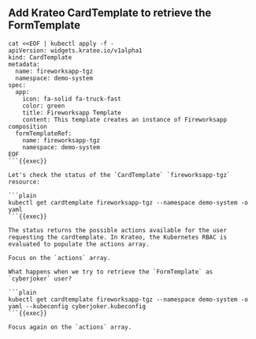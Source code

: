 ## Add Krateo CardTemplate to retrieve the FormTemplate

```plain
cat <<EOF | kubectl apply -f -
apiVersion: widgets.krateo.io/v1alpha1
kind: CardTemplate
metadata:
  name: fireworksapp-tgz
  namespace: demo-system
spec:
  app:
    icon: fa-solid fa-truck-fast
    color: green
    title: Fireworksapp Template
    content: This template creates an instance of Fireworksapp composition
  formTemplateRef:
    name: fireworksapp-tgz
    namespace: demo-system
EOF
```{{exec}}

Let's check the status of the `CardTemplate` `fireworksapp-tgz` resource:

```plain
kubectl get cardtemplate fireworksapp-tgz --namespace demo-system -o yaml
```{{exec}}

The status returns the possible actions available for the user requesting the cardtemplate. In Krateo, the Kubernetes RBAC is evaluated to populate the actions array.

Focus on the `actions` array.

What happens when we try to retrieve the `FormTemplate` as `cyberjoker` user?

```plain
kubectl get cardtemplate fireworksapp-tgz --namespace demo-system -o yaml --kubeconfig cyberjoker.kubeconfig
```{{exec}}

Focus again on the `actions` array.
